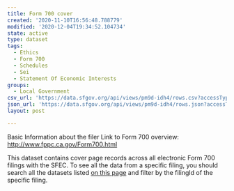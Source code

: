 ```yaml
---
title: Form 700 cover
created: '2020-11-10T16:56:48.788779'
modified: '2020-12-04T19:34:52.104734'
state: active
type: dataset
tags:
  - Ethics
  - Form 700
  - Schedules
  - Sei
  - Statement Of Economic Interests
groups:
  - Local Government
csv_url: 'https://data.sfgov.org/api/views/pm9d-idh4/rows.csv?accessType=DOWNLOAD'
json_url: 'https://data.sfgov.org/api/views/pm9d-idh4/rows.json?accessType=DOWNLOAD'
layout: post

---
```

Basic Information about the filer
Link to Form 700 overview: http://www.fppc.ca.gov/Form700.html

This dataset contains cover page records across all electronic Form 700 filings with the SFEC.  To see all the data from a specific filing, you should search all the datasets listed
<a href="https://sfethics.org/disclosures/city-officer-disclosure/statement-of-economic-interests-city-officer-disclosure/data-statement-of-economic-interests">on this page</a> and filter by the filingId of the specific filing.
